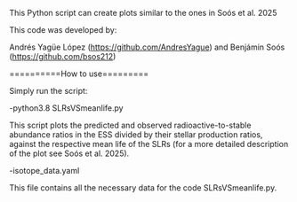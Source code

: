 This Python script can create plots similar to the ones in Soós et al. 2025

This code was developed by:

Andrés Yagüe López (https://github.com/AndresYague) and
Benjámin Soós (https://github.com/bsos212)

==========How to use=========

Simply run the script:

-python3.8 SLRsVSmeanlife.py

This script plots the predicted and observed radioactive-to-stable abundance ratios in the ESS divided by their stellar production ratios, against the respective mean life of the SLRs (for a more detailed description of the plot see Soós et al. 2025).

-isotope_data.yaml

This file contains all the necessary data for the code SLRsVSmeanlife.py. 
